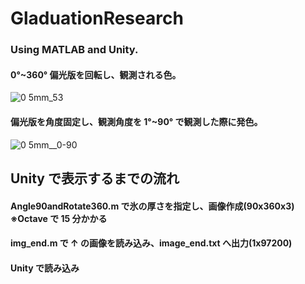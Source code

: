 # GladuationResearch

### Using MATLAB and Unity.

#### 0°~360° 偏光版を回転し、観測される色。

![0 5mm_53](https://user-images.githubusercontent.com/57553474/82459059-6ece5300-9af2-11ea-8c03-da1ad8b5e935.png)

#### 偏光版を角度固定し、観測角度を 1°~90° で観測した際に発色。

![0 5mm__0-90](https://user-images.githubusercontent.com/57553474/82459081-74c43400-9af2-11ea-9334-38ac771a166f.png)

## Unity で表示するまでの流れ

#### Angle90andRotate360.m で氷の厚さを指定し、画像作成(90x360x3) ※Octave で 15 分かかる

#### img_end.m で ↑ の画像を読み込み、image_end.txt へ出力(1x97200)

#### Unity で読み込み
